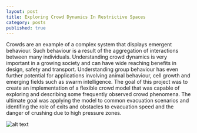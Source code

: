 ```yaml
---
layout: post
title: Exploring Crowd Dynamics In Restrictive Spaces
category: posts
published: true
---
```

Crowds are an example of a complex system that displays emergent behaviour. Such behaviour is a result of the aggregation of interactions between many individuals. Understanding crowd dynamics is very important in a growing society and can have wide reaching benefits in design, safety and transport. Understanding group behaviour has even further potential for applications involving animal behaviour, cell growth and emerging fields such as swarm intelligence. The goal of this project was to create an implementation of a flexible crowd model that was capable of exploring and describing some frequently observed crowd phenomena. The ultimate goal was applying the model to common evacuation scenarios and identifing the role of exits and obstacles to evacuation speed and the danger of crushing due to high pressure zones.

![alt text](https://github.com/Flandan/flandan.github.io/blob/master/images/bound_attractor.png?raw=true "Bound Attractor")
